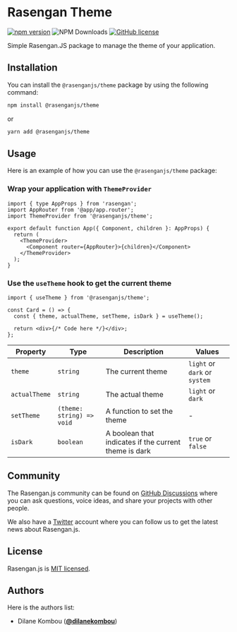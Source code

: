 # Rasengan Theme

[![npm version](https://badge.fury.io/js/@rasenganjs%2Ftheme.svg)](https://badge.fury.io/js/@rasenganjs%2Ftheme)
![NPM Downloads](https://img.shields.io/npm/dm/%40rasenganjs%2Ftheme)
[![GitHub license](https://img.shields.io/github/license/rasengan-dev/rasengan-theme)](https://github.com/rasengan-dev/rasengan-theme/blob/main/LICENSE)

Simple Rasengan.JS package to manage the theme of your application.

## Installation

You can install the `@rasenganjs/theme` package by using the following command:

```bash
npm install @rasenganjs/theme
```

or

```bash
yarn add @rasenganjs/theme
```

## Usage

Here is an example of how you can use the `@rasenganjs/theme` package:

### Wrap your application with `ThemeProvider`

```tsx
import { type AppProps } from 'rasengan';
import AppRouter from '@app/app.router';
import ThemeProvider from '@rasenganjs/theme';

export default function App({ Component, children }: AppProps) {
  return (
    <ThemeProvider>
      <Component router={AppRouter}>{children}</Component>
    </ThemeProvider>
  );
}
```

### Use the `useTheme` hook to get the current theme

```tsx
import { useTheme } from '@rasenganjs/theme';

const Card = () => {
  const { theme, actualTheme, setTheme, isDark } = useTheme();

  return <div>{/* Code here */}</div>;
};
```

| Property      | Type                      | Description                                           | Values                        |
| ------------- | ------------------------- | ----------------------------------------------------- | ----------------------------- |
| `theme`       | `string`                  | The current theme                                     | `light` or `dark` or `system` |
| `actualTheme` | `string`                  | The actual theme                                      | `light` or `dark`             |
| `setTheme`    | `(theme: string) => void` | A function to set the theme                           | -                             |
| `isDark`      | `boolean`                 | A boolean that indicates if the current theme is dark | `true` or `false`             |

## Community

The Rasengan.js community can be found on [GitHub Discussions](https://github.com/rasengan-dev/rasenganjs/discussions) where you can ask questions, voice ideas, and share your projects with other people.

We also have a [Twitter](https://twitter.com/rasenganjs) account where you can follow us to get the latest news about Rasengan.js.

## License

Rasengan.js is [MIT licensed](https://github.com/rasengan-dev/rasengan-theme/blob/main/LICENSE).

## Authors

Here is the authors list:

- Dilane Kombou ([**@dilanekombou**](https://twitter.com/dilanekombou))
